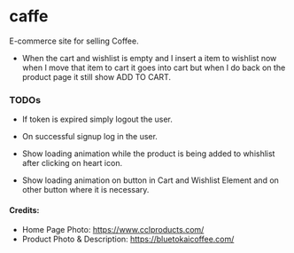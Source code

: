# caffe

E-commerce site for selling Coffee.

-   When the cart and wishlist is empty and I insert a item to wishlist now when I move that item to cart it goes into cart but when I do back on the product page it still show ADD TO CART.

### TODOs

-   If token is expired simply logout the user.

-   On successful signup log in the user.

-   Show loading animation while the product is being added to whishlist after clicking on heart icon.

-   Show loading animation on button in Cart and Wishlist Element and on other button where it is necessary.

#### Credits:

-   Home Page Photo: https://www.cclproducts.com/
-   Product Photo & Description: https://bluetokaicoffee.com/
